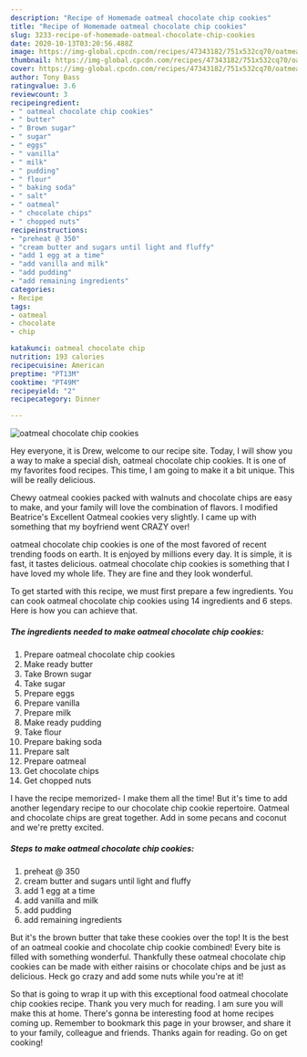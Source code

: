 ```yaml
---
description: "Recipe of Homemade oatmeal chocolate chip cookies"
title: "Recipe of Homemade oatmeal chocolate chip cookies"
slug: 3233-recipe-of-homemade-oatmeal-chocolate-chip-cookies
date: 2020-10-13T03:20:56.488Z
image: https://img-global.cpcdn.com/recipes/47343182/751x532cq70/oatmeal-chocolate-chip-cookies-recipe-main-photo.jpg
thumbnail: https://img-global.cpcdn.com/recipes/47343182/751x532cq70/oatmeal-chocolate-chip-cookies-recipe-main-photo.jpg
cover: https://img-global.cpcdn.com/recipes/47343182/751x532cq70/oatmeal-chocolate-chip-cookies-recipe-main-photo.jpg
author: Tony Bass
ratingvalue: 3.6
reviewcount: 3
recipeingredient:
- " oatmeal chocolate chip cookies"
- " butter"
- " Brown sugar"
- " sugar"
- " eggs"
- " vanilla"
- " milk"
- " pudding"
- " flour"
- " baking soda"
- " salt"
- " oatmeal"
- " chocolate chips"
- " chopped nuts"
recipeinstructions:
- "preheat @ 350"
- "cream butter and sugars until light and fluffy"
- "add 1 egg at a time"
- "add vanilla and milk"
- "add pudding"
- "add remaining ingredients"
categories:
- Recipe
tags:
- oatmeal
- chocolate
- chip

katakunci: oatmeal chocolate chip 
nutrition: 193 calories
recipecuisine: American
preptime: "PT13M"
cooktime: "PT49M"
recipeyield: "2"
recipecategory: Dinner

---
```



![oatmeal chocolate chip cookies](https://img-global.cpcdn.com/recipes/47343182/751x532cq70/oatmeal-chocolate-chip-cookies-recipe-main-photo.jpg)

Hey everyone, it is Drew, welcome to our recipe site. Today, I will show you a way to make a special dish, oatmeal chocolate chip cookies. It is one of my favorites food recipes. This time, I am going to make it a bit unique. This will be really delicious.

Chewy oatmeal cookies packed with walnuts and chocolate chips are easy to make, and your family will love the combination of flavors. I modified Beatrice&#39;s Excellent Oatmeal cookies very slightly. I came up with something that my boyfriend went CRAZY over!

oatmeal chocolate chip cookies is one of the most favored of recent trending foods on earth. It is enjoyed by millions every day. It is simple, it is fast, it tastes delicious. oatmeal chocolate chip cookies is something that I have loved my whole life. They are fine and they look wonderful.


To get started with this recipe, we must first prepare a few ingredients. You can cook oatmeal chocolate chip cookies using 14 ingredients and 6 steps. Here is how you can achieve that.

<!--inarticleads1-->

##### The ingredients needed to make oatmeal chocolate chip cookies:

1. Prepare  oatmeal chocolate chip cookies
1. Make ready  butter
1. Take  Brown sugar
1. Take  sugar
1. Prepare  eggs
1. Prepare  vanilla
1. Prepare  milk
1. Make ready  pudding
1. Take  flour
1. Prepare  baking soda
1. Prepare  salt
1. Prepare  oatmeal
1. Get  chocolate chips
1. Get  chopped nuts


I have the recipe memorized- I make them all the time! But it&#39;s time to add another legendary recipe to our chocolate chip cookie repertoire. Oatmeal and chocolate chips are great together. Add in some pecans and coconut and we&#39;re pretty excited. 

<!--inarticleads2-->

##### Steps to make oatmeal chocolate chip cookies:

1. preheat @ 350
1. cream butter and sugars until light and fluffy
1. add 1 egg at a time
1. add vanilla and milk
1. add pudding
1. add remaining ingredients


But it&#39;s the brown butter that take these cookies over the top! It is the best of an oatmeal cookie and chocolate chip cookie combined! Every bite is filled with something wonderful. Thankfully these oatmeal chocolate chip cookies can be made with either raisins or chocolate chips and be just as delicious. Heck go crazy and add some nuts while you&#39;re at it! 

So that is going to wrap it up with this exceptional food oatmeal chocolate chip cookies recipe. Thank you very much for reading. I am sure you will make this at home. There's gonna be interesting food at home recipes coming up. Remember to bookmark this page in your browser, and share it to your family, colleague and friends. Thanks again for reading. Go on get cooking!
